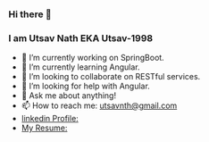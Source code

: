 ### Hi there 👋 
### I am Utsav Nath EKA Utsav-1998


- 🔭 I’m currently working on SpringBoot.
- 🌱 I’m currently learning Angular.
- 👯 I’m looking to collaborate on RESTful services.
- 🤔 I’m looking for help with Angular.
- 💬 Ask me about anything!
- 📫 How to reach me: utsavnth@gmail.com
- [linkedin Profile:](https://www.linkedin.com/in/utsav-nath-707642190/)
- [My Resume:](https://drive.google.com/file/d/1fKY8C0fUjD-4pZ5RFCOC3Bfk1uazssW9/view?usp=sharing)



